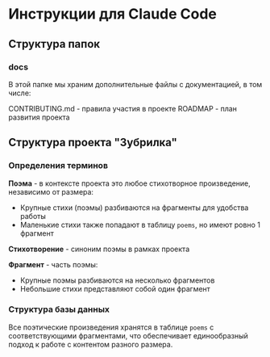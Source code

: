 # Инструкции для Claude Code

## Структура папок

### docs

В этой папке мы храним дополнительные файлы с документацией, в том числе: 

CONTRIBUTING.md - правила участия в проекте
ROADMAP - план развития проекта

## Структура проекта "Зубрилка"

### Определения терминов

**Поэма** - в контексте проекта это любое стихотворное произведение, независимо от размера:
- Крупные стихи (поэмы) разбиваются на фрагменты для удобства работы
- Маленькие стихи также попадают в таблицу `poems`, но имеют ровно 1 фрагмент

**Стихотворение** - синоним поэмы в рамках проекта

**Фрагмент** - часть поэмы:
- Крупные поэмы разбиваются на несколько фрагментов
- Небольшие стихи представляют собой один фрагмент

### Структура базы данных

Все поэтические произведения хранятся в таблице `poems` с соответствующими фрагментами, что обеспечивает единообразный подход к работе с контентом разного размера.